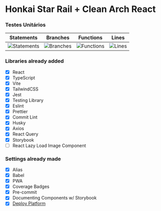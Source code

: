 # Honkai Star Rail + Clean Arch React

### Testes Unitários

|                                         Statements                                         |                                       Branches                                       |                                        Functions                                         |                                      Lines                                       |
| :----------------------------------------------------------------------------------------: | :----------------------------------------------------------------------------------: | :--------------------------------------------------------------------------------------: | :------------------------------------------------------------------------------: |
| ![Statements](https://img.shields.io/badge/statements-99.46%25-brightgreen.svg?style=flat) | ![Branches](https://img.shields.io/badge/branches-100%25-brightgreen.svg?style=flat) | ![Functions](https://img.shields.io/badge/functions-97.29%25-brightgreen.svg?style=flat) | ![Lines](https://img.shields.io/badge/lines-99.35%25-brightgreen.svg?style=flat) |

### Libraries already added

- [x] React
- [x] TypeScript
- [x] Vite
- [x] TailwindCSS
- [x] Jest
- [x] Testing Library
- [x] Eslint
- [x] Prettier
- [x] Commit Lint
- [x] Husky
- [x] Axios
- [x] React Query
- [x] Storybook
- [ ] React Lazy Load Image Component

### Settings already made

- [x] Alias
- [x] Babel
- [x] PWA
- [x] Coverage Badges
- [x] Pre-commit
- [x] Documenting Components w/ Storybook
- [x] [Deploy Platform](https://honkai-star-rail-clean-react.vercel.app/)
